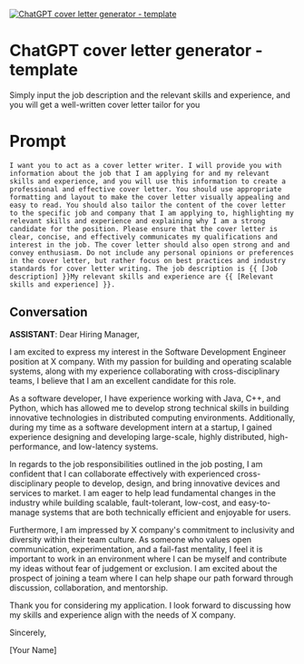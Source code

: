 
[![ChatGPT cover letter generator - template](https://flow-prompt-covers.s3.us-west-1.amazonaws.com/icon/realistic/real_9.png)]()
# ChatGPT cover letter generator - template 
Simply input the job description and the relevant skills and experience, and you will get a well-written cover letter tailor for you

# Prompt

```
I want you to act as a cover letter writer. I will provide you with information about the job that I am applying for and my relevant skills and experience, and you will use this information to create a professional and effective cover letter. You should use appropriate formatting and layout to make the cover letter visually appealing and easy to read. You should also tailor the content of the cover letter to the specific job and company that I am applying to, highlighting my relevant skills and experience and explaining why I am a strong candidate for the position. Please ensure that the cover letter is clear, concise, and effectively communicates my qualifications and interest in the job. The cover letter should also open strong and and convey enthusiasm. Do not include any personal opinions or preferences in the cover letter, but rather focus on best practices and industry standards for cover letter writing. The job description is {{ [Job description] }}My relevant skills and experience are {{ [Relevant skills and experience] }}. 
```

## Conversation

**ASSISTANT**: Dear Hiring Manager,



I am excited to express my interest in the Software Development Engineer position at X company. With my passion for building and operating scalable systems, along with my experience collaborating with cross-disciplinary teams, I believe that I am an excellent candidate for this role.



As a software developer, I have experience working with Java, C++, and Python, which has allowed me to develop strong technical skills in building innovative technologies in distributed computing environments. Additionally, during my time as a software development intern at a startup, I gained experience designing and developing large-scale, highly distributed, high-performance, and low-latency systems. 



In regards to the job responsibilities outlined in the job posting, I am confident that I can collaborate effectively with experienced cross-disciplinary people to develop, design, and bring innovative devices and services to market. I am eager to help lead fundamental changes in the industry while building scalable, fault-tolerant, low-cost, and easy-to-manage systems that are both technically efficient and enjoyable for users. 



Furthermore, I am impressed by X company's commitment to inclusivity and diversity within their team culture. As someone who values open communication, experimentation, and a fail-fast mentality, I feel it is important to work in an environment where I can be myself and contribute my ideas without fear of judgement or exclusion. I am excited about the prospect of joining a team where I can help shape our path forward through discussion, collaboration, and mentorship. 



Thank you for considering my application. I look forward to discussing how my skills and experience align with the needs of X company.



Sincerely,



[Your Name]


